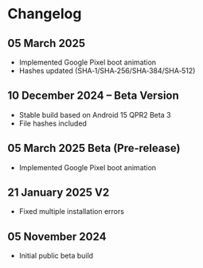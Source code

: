 # Changelog

## 05 March 2025
- Implemented Google Pixel boot animation  
- Hashes updated (SHA‑1/SHA‑256/SHA‑384/SHA‑512)  

## 10 December 2024 – Beta Version
- Stable build based on Android 15 QPR2 Beta 3  
- File hashes included  

## 05 March 2025 Beta (Pre‑release)
- Implemented Google Pixel boot animation  

## 21 January 2025 V2
- Fixed multiple installation errors  

## 05 November 2024
- Initial public beta build  
